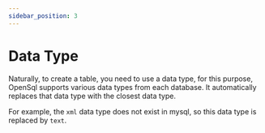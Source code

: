 ```yaml
---
sidebar_position: 3
---
```


# Data Type

Naturally, to create a table, you need to use a data type, for this purpose,
OpenSql supports various data types from each database. It automatically replaces that data type with the closest data
type.

For example, the `xml` data type does not exist in mysql, so this data type is replaced by `text`.